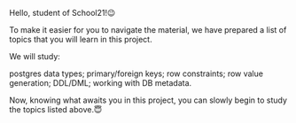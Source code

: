 Hello, student of School21!😉


To make it easier for you to navigate the material, we have prepared a list of topics that you will learn in this project.


We will study:


postgres data types;
primary/foreign keys;
row constraints;
row value generation;
DDL/DML;
working with DB metadata.

Now, knowing what awaits you in this project, you can slowly begin to study the topics listed above.😇